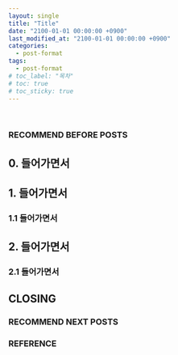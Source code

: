 ```yaml
---
layout: single
title: "Title"
date: "2100-01-01 00:00:00 +0900"
last_modified_at: "2100-01-01 00:00:00 +0900"
categories:
  - post-format
tags:
  - post-format
# toc_label: "목차"
# toc: true
# toc_sticky: true
---
```


<br/>

### RECOMMEND BEFORE POSTS

## 0. 들어가면서

## 1. 들어가면서

### 1.1 들어가면서

## 2. 들어가면서

### 2.1 들어가면서

## CLOSING

### RECOMMEND NEXT POSTS

### REFERENCE
